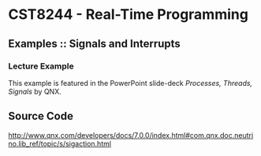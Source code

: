 # CST8244 - Real-Time Programming

## Examples :: Signals and Interrupts

### Lecture Example

This example is featured in the PowerPoint slide-deck *Processes, Threads, Signals* by QNX.


## Source Code

http://www.qnx.com/developers/docs/7.0.0/index.html#com.qnx.doc.neutrino.lib_ref/topic/s/sigaction.html
